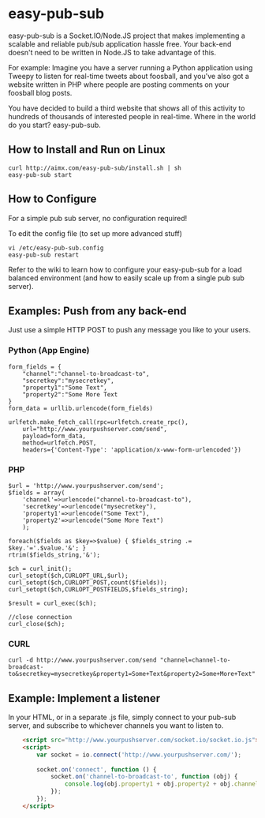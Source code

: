 # easy-pub-sub

easy-pub-sub is a Socket.IO/Node.JS project that makes implementing a scalable and reliable pub/sub application hassle free.  Your back-end doesn't need to be written in Node.JS to take advantage of this.

For example:  Imagine you have a server running a Python application using Tweepy to listen for real-time tweets about foosball, and you've also got a website written in PHP where people are posting comments on your foosball blog posts.

You have decided to build a third website that shows all of this activity to hundreds of thousands of interested people in real-time.  Where in the world do you start?  easy-pub-sub.

## How to Install and Run on Linux

	curl http://aimx.com/easy-pub-sub/install.sh | sh
	easy-pub-sub start

## How to Configure

For a simple pub sub server, no configuration required!

To edit the config file  (to set up more advanced stuff)

	vi /etc/easy-pub-sub.config
	easy-pub-sub restart

Refer to the wiki to learn how to configure your easy-pub-sub for a load balanced environment (and how to easily scale up from a single pub sub server).

## Examples: Push from any back-end

Just use a simple HTTP POST to push any message you like to your users.

### Python (App Engine)
	form_fields = {
		"channel":"channel-to-broadcast-to",
		"secretkey":"mysecretkey",
		"property1":"Some Text",
		"property2":"Some More Text
	}
	form_data = urllib.urlencode(form_fields)

	urlfetch.make_fetch_call(rpc=urlfetch.create_rpc(), 
		url="http://www.yourpushserver.com/send", 
		payload=form_data, 
		method=urlfetch.POST, 
		headers={'Content-Type': 'application/x-www-form-urlencoded'})

### PHP
	$url = 'http://www.yourpushserver.com/send';
	$fields = array(
		'channel'=>urlencode("channel-to-broadcast-to"),
		'secretkey'=>urlencode("mysecretkey"),
		'property1'=>urlencode("Some Text"),
		'property2'=>urlencode("Some More Text")
		);

	foreach($fields as $key=>$value) { $fields_string .= $key.'='.$value.'&'; }
	rtrim($fields_string,'&');

	$ch = curl_init();
	curl_setopt($ch,CURLOPT_URL,$url);
	curl_setopt($ch,CURLOPT_POST,count($fields));
	curl_setopt($ch,CURLOPT_POSTFIELDS,$fields_string);

	$result = curl_exec($ch);

	//close connection
	curl_close($ch);

### CURL
	curl -d http://www.yourpushserver.com/send "channel=channel-to-broadcast-to&secretkey=mysecretkey&property1=Some+Text&property2=Some+More+Text"

## Example: Implement a listener

In your HTML, or in a separate .js file, simply connect to your pub-sub server, and subscribe to whichever channels you want to listen to.

```html
	<script src="http://www.yourpushserver.com/socket.io/socket.io.js"></script>
	<script>
		var socket = io.connect('http://www.yourpushserver.com/');
  	
		socket.on('connect', function () {
			socket.on('channel-to-broadcast-to', function (obj) {
				console.log(obj.property1 + obj.property2 + obj.channel);
			});
		});
	</script>
```